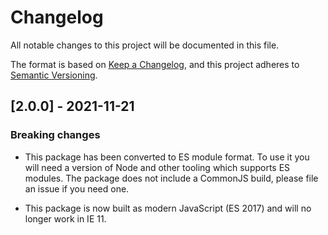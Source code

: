 # Changelog

All notable changes to this project will be documented in this file.

The format is based on [Keep a Changelog](https://keepachangelog.com/en/1.0.0/),
and this project adheres to [Semantic Versioning](https://semver.org/spec/v2.0.0.html).

## [2.0.0] - 2021-11-21

### Breaking changes

 - This package has been converted to ES module format. To use it you will need a
   version of Node and other tooling which supports ES modules. The package does
   not include a CommonJS build, please file an issue if you need one.

 - This package is now built as modern JavaScript (ES 2017) and will no longer
   work in IE 11.
